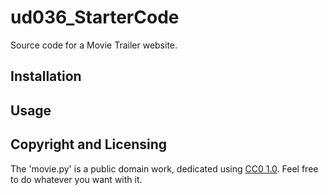# ud036_StarterCode
Source code for a Movie Trailer website.


## Installation
## Usage
## 
## Copyright and Licensing
The 'movie.py' is a public domain work, dedicated using [CC0 1.0](https://creativecommons.org/publicdomain/zero/1.0/). Feel free to do whatever you want with it.




